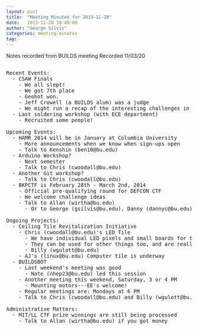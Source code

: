 ```yaml
---
layout: post
title:  "Meeting Minutes for 2013-11-20"
date:   2013-11-20 18:49:00
author: "George Silvis"
categories: meeting-minutes
tag: 
---
```


Notes recorded from BUILDS meeting
Recorded 11/03/20

<!-- more -->

<pre>

Recent Events:
  - CSAW Finals
    - We all slept!
    - We got 7th place
    - Geohot won.
    - Jeff Crowell (a BUILDS alum) was a judge
    - We might run a recap of the interesting challenges in a bit
  - Last soldering workshop (with ECE department)
    - Recruited some people!

Upcoming Events:
  - HAMR 2014 will be in January at Columbia University
    - More announcements when we know when sign-ups open
    - Talk to Kenshin (ben10@bu.edu)
  - Arduino Workshop?
    - Next semester
    - Talk to Chris (cwoodall@bu.edu)
  - Another Git workshop?
    - Talk to Chris (cwoodall@bu.edu)
  - BKPCTF is February 28th - March 2nd, 2014
    - Official pre-qualifying round for DEFCON CTF
    - We welcome challenge ideas
    - Talk to Allan (wirtha@bu.edu)
      - Or to George (gsilvis@bu.edu), Danny (dannyc@bu.edu), Andrew (amohn9@bu.edu), etc.

Ongoing Projects:
  - Ceiling Tile Revitalization Initiative
    - Chris (cwoodall@bu.edu)'s LED Tile
      - We have individual LED pixels and small boards for them now
      - They can be used for other things too, and are really cheap
      - Billy (wgulott@bu.edu)
    - AJ's (linux@bu.edu) Computer tile is underway
  - BUILDSBOT
    - Last weekend's meeting was good
      - Nate (nhep23@bu.edu) led this session
    - Another meeting this weekend, Saturday, 3 or 4 PM
      - Mounting motors---EE's welcome!
    - Regular meetings are: Mondays at 6 PM
    - Talk to Chris (cwoodall@bu.edu) and Billy (wgulott@bu.edu)

Administrative Matters:
  - MIT/LL CTF prize winnings are still being processed
    - Talk to Allan (wirtha@bu.edu) if you got money

</pre>
